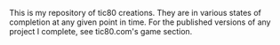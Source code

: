 This is my repository of tic80 creations. They are in various states
of completion at any given point in time. For the published versions
of any project I complete, see tic80.com's game section.
